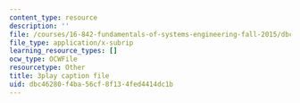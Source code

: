 ```yaml
---
content_type: resource
description: ''
file: /courses/16-842-fundamentals-of-systems-engineering-fall-2015/dbc46280f4ba56cf8f134fed4414dc1b_v6eIvQ9wU1w.vtt
file_type: application/x-subrip
learning_resource_types: []
ocw_type: OCWFile
resourcetype: Other
title: 3play caption file
uid: dbc46280-f4ba-56cf-8f13-4fed4414dc1b
---
```

